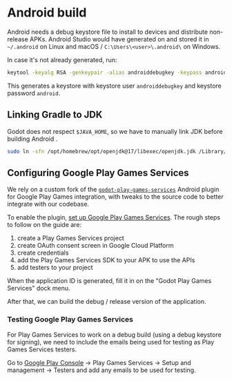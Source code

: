 # Android build

Android needs a debug keystore file to install to devices and distribute non-release APKs. Android Studio would have generated on and stored it in `~/.android` on Linux and macOS / `C:\Users\<user>\.android\` on Windows.

In case it's not already generated, run:

```bash
keytool -keyalg RSA -genkeypair -alias androiddebugkey -keypass android -keystore debug.keystore -storepass android -dname "CN=Android Debug,O=Android,C=US" -validity 9999 -deststoretype pkcs12
```

This generates a keystore with keystore user `androiddebugkey` and keystore password `android`.

## Linking Gradle to JDK

Godot does not respect `$JAVA_HOME`, so we have to manually link JDK before building Android .

```bash
sudo ln -sfn /opt/homebrew/opt/openjdk@17/libexec/openjdk.jdk /Library/Java/JavaVirtualMachines/openjdk-17.jdk
```

## Configuring Google Play Games Services

We rely on a custom fork of the [`godot-play-games-services`](https://github.com/bryanmylee/godot-play-games-services) Android plugin for Google Play Games integration, with tweaks to the source code to better integrate with our codebase.

To enable the plugin, [set up Google Play Games Services](https://developers.google.com/games/services/console/enabling). The rough steps to follow on the guide are:

1. create a Play Games Services project
2. create OAuth consent screen in Google Cloud Platform
3. create credentials
4. add the Play Games Services SDK to your APK to use the APIs
5. add testers to your project

When the application ID is generated, fill it in on the "Godot Play Games Services" dock menu.

After that, we can build the debug / release version of the application.

### Testing Google Play Games Services

For Play Games Services to work on a debug build (using a debug keystore for signing), we need to include the emails being used for testing as Play Games Services testers.

Go to [Google Play Console](https://play.google.com/console/u/0/developers) → Play Games Services → Setup and management → Testers and add any emails to be used for testing.
